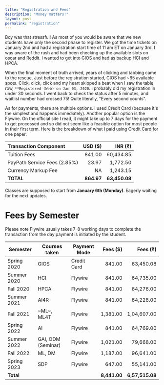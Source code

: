 ```yaml
---
title: "Registration and Fees"
description: "Money matters!"
layout: post
permalink: "registration"
---
```

Boy was that stressful! As most of you would be aware that we new students have only the second phase to register. We got the time tickets on January 2nd and had a registration start time of 11 am ET on January 3rd. I was aware of the rush and had been checking up the available slots on oscar and Reddit. I wanted to get into GIOS and had as backup HCI and HPCA.

When the final moment of truth arrived, years of clicking and tabbing came to the rescue. Just before the registration started, GIOS had ~65 available spots. Click, click, click and my heart skipped a beat when I saw the table row, `**Registered (Web) on Jan 03, 2020`. I probably did my registration in under 30 seconds. I went back to check the status after 5 minutes, and waitlist number had crossed 75! Quite literally, "Every second counts".

As for payments, there are multiple options. I used Credit Card (because it's the simplest and happens immediately). Another popular option is the Flywire. On the official site I read, it might take up to 7 days for the payment to get processed and so did not seem like a feasible option for most people in their first term. Here is the breakdown of what I paid using Credit Card for one paper:

Transaction Component        | USD (&#36;) | INR (&#8377;)
:----------------------------|------------:|-------------:
Tuition Fees                 |      841.00 |     60,434.85
PayPath Service Fees (2.85%) |       23.97 |      1,772.50
Currency Markup Fee          |          NA |      1,243.15
**TOTAL**                    |  **864.97** | **63,450.08**

Classes are supposed to start from **January 6th (Monday)**. Eagerly waiting for the next updates.

# Fees by Semester
Please note Flywire usually takes 7-8 working days to complete the transaction from the day payment is initiated by the student.

| Semester    | Courses taken      | Payment Mode | Fees (&#36;) | Fees (&#8377;) |
|-------------|--------------------|--------------|-------------:|---------------:|
| Spring 2020 | GIOS               | Credit Card  |       841.00 |      63,450.08 |
| Summer 2020 | HCI                | Flywire      |       841.00 |      64,735.00 |
| Fall 2020   | HPCA               | Flywire      |       841.00 |      64,276.00 |
| Summer 2021 | AI4R               | Flywire      |       841.00 |      64,228.00 |
| Fall 2021   | ~ML~, ML4T         | Flywire      |     1,381.00 |    1,04,607.00 |
| Spring 2022 | AI                 | Flywire      |       841.00 |      64,769.00 |
| Summer 2022 | GAI, ODM (Seminar) | Flywire      |     1,021.00 |      79,668.00 |
| Fall 2022   | ML, DM             | Flywire      |     1,187.00 |      96,641.00 |
| Spring 2023 | SDP                | Flywire      |       647.00 |      55,141.00 |
| **Total**   |                    |              | **8,441.00** |**6,57,515.08** |
